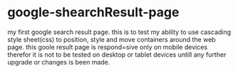 # google-shearchResult-page
  my first google search result page.
this is to test my ability to use cascading style sheet(css) to position, style and move containers around the web page.
this goole result page is respond=sive only on mobile devices therefor it is not to be tested on desktop or tablet devices untill any further 
upgrade or changes is been made.
